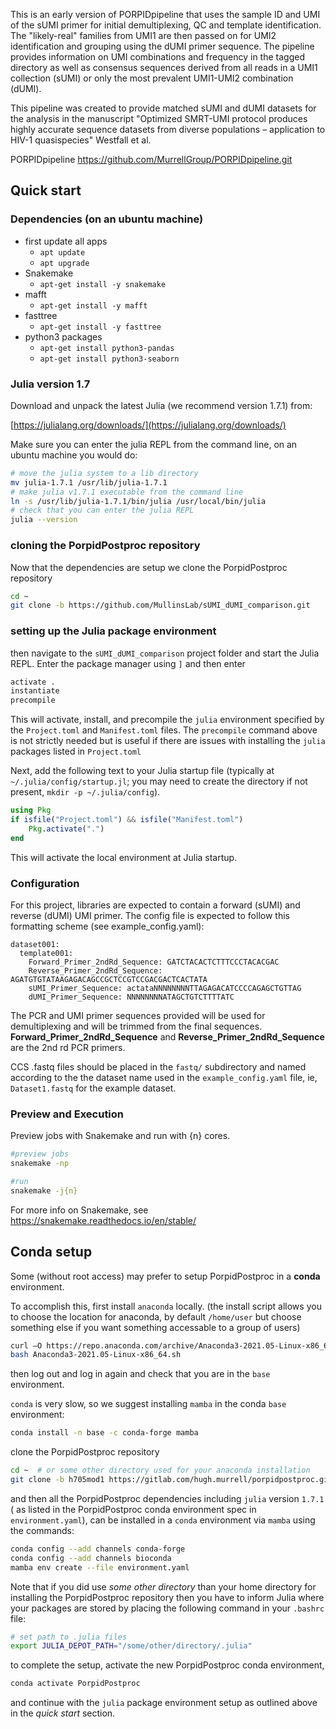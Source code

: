 
This is an early version of PORPIDpipeline that uses the sample ID and UMI of the sUMI
primer for initial demultiplexing, QC and template identification. The "likely-real" families
from UMI1 are then passed on for UMI2 identification and grouping using the dUMI primer sequence.
The pipeline provides information on UMI combinations and frequency in the tagged directory as well as
consensus sequences derived from all reads in a UMI1 collection (sUMI) or only the most 
prevalent UMI1-UMI2 combination (dUMI).

This pipeline was created to provide matched sUMI and dUMI datasets for the analysis in
the manuscript "Optimized SMRT-UMI protocol produces highly accurate sequence datasets 
from diverse populations – application to HIV-1 quasispecies" Westfall et al.

PORPIDpipeline
https://github.com/MurrellGroup/PORPIDpipeline.git


## Quick start

### Dependencies (on an ubuntu machine)

- first update all apps
   - `apt update`
   - `apt upgrade`
- Snakemake
   - `apt-get install -y snakemake`
- mafft
   - `apt-get install -y mafft`
- fasttree
   - `apt-get install -y fasttree`
- python3 packages
  - `apt-get install python3-pandas`
  - `apt-get install python3-seaborn`


### Julia version 1.7

Download and unpack the latest Julia (we recommend version 1.7.1) from: 

[https://julialang.org/downloads/](https://julialang.org/downloads/)

Make sure you can enter the julia REPL from the command line, on an ubuntu machine you would do:

```bash
# move the julia system to a lib directory
mv julia-1.7.1 /usr/lib/julia-1.7.1
# make julia v1.7.1 executable from the command line
ln -s /usr/lib/julia-1.7.1/bin/julia /usr/local/bin/julia
# check that you can enter the julia REPL
julia --version
```

### cloning the PorpidPostproc repository

Now that the dependencies are setup we clone the PorpidPostproc repository

```bash
cd ~
git clone -b https://github.com/MullinsLab/sUMI_dUMI_comparison.git
```

### setting up the Julia package environment

then navigate to the `sUMI_dUMI_comparison` project folder and start the Julia REPL. 
Enter the package manager using `]` and then enter

```julia
activate .
instantiate
precompile
```

This will activate, install, and precompile the `julia` environment specified by the 
`Project.toml` and `Manifest.toml` files. The `precompile` command
above is not strictly needed but is useful if there are issues with installing
the `julia` packages listed in `Project.toml`

Next, add the following text to your Julia startup file (typically at `~/.julia/config/startup.jl`; 
you may need to create the directory if not present, `mkdir -p ~/.julia/config`).

```julia
using Pkg
if isfile("Project.toml") && isfile("Manifest.toml")
    Pkg.activate(".")
end
```

This will activate the local environment at Julia startup.


### Configuration

For this project, libraries are expected to contain a forward (sUMI) and reverse (dUMI) UMI primer. 
The config file is expected to follow this formatting scheme (see example_config.yaml):

```
dataset001:
  template001:
    Forward_Primer_2ndRd_Sequence: GATCTACACTCTTTCCCTACACGAC
    Reverse_Primer_2ndRd_Sequence: AGATGTGTATAAGAGACAGCCGCTCCGTCCGACGACTCACTATA
    sUMI_Primer_Sequence: actataNNNNNNNNTTAGAGACATCCCCAGAGCTGTTAG
    dUMI_Primer_Sequence: NNNNNNNNATAGCTGTCTTTTATC
```


The PCR and UMI primer sequences provided will be used for demultiplexing and will be trimmed
from the final sequences. **Forward_Primer_2ndRd_Sequence** and **Reverse_Primer_2ndRd_Sequence**
are the 2nd rd PCR primers. 

CCS .fastq files should be placed in the `fastq/` subdirectory and named 
according to the the dataset name used in the `example_config.yaml` file, ie, `Dataset1.fastq`
for the example dataset.


### Preview and Execution

Preview jobs with Snakemake and run with {n} cores.

```bash
#preview jobs
snakemake -np

#run
snakemake -j{n}
```

For more info on Snakemake, see https://snakemake.readthedocs.io/en/stable/

## Conda setup

Some (without root access) may prefer to setup PorpidPostproc in a **conda** environment.

To accomplish this, first install `anaconda` locally. (the install script allows you to choose
the location for anaconda, by default `/home/user` but choose something else if
you want something accessable to a group of users)

```bash
curl –O https://repo.anaconda.com/archive/Anaconda3-2021.05-Linux-x86_64.sh > Anaconda3-2021.05-Linux-x86_64.sh
bash Anaconda3-2021.05-Linux-x86_64.sh
```

then log out and log in again and check that you are in the `base` environment.

`conda` is very slow, so we suggest installing `mamba` in the conda `base` environment:

```bash
conda install -n base -c conda-forge mamba
```
clone the PorpidPostproc repository

```bash
cd ~  # or some other directory used for your anaconda installation
git clone -b h705mod1 https://gitlab.com/hugh.murrell/porpidpostproc.git
```

and then all the PorpidPostproc dependencies including `julia` version `1.7.1`
( as listed in the PorpidPostproc conda environment spec in `environment.yaml`),
can be installed in a `conda` environment via `mamba` using the commands:

```bash
conda config --add channels conda-forge
conda config --add channels bioconda
mamba env create --file environment.yaml
```

Note that if you did use *some other directory* than your home directory for
installing the PorpidPostproc repository then you have to inform Julia where
your packages are stored by placing the following command in your `.bashrc`
file:

```bash
# set path to .julia files
export JULIA_DEPOT_PATH="/some/other/directory/.julia"
```

to complete the setup, activate the new PorpidPostproc conda environment, 

```bash
conda activate PorpidPostproc
```

and continue with the `julia` package environment setup as outlined above in the *quick start* section.